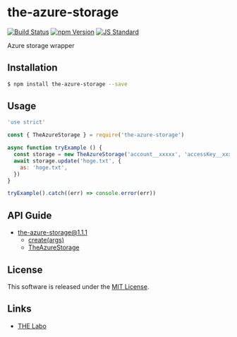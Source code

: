 the-azure-storage
==========

<!---
This file is generated by the-tmpl. Do not update manually.
--->

<!-- Badge Start -->
<a name="badges"></a>

[![Build Status][bd_travis_shield_url]][bd_travis_url]
[![npm Version][bd_npm_shield_url]][bd_npm_url]
[![JS Standard][bd_standard_shield_url]][bd_standard_url]

[bd_repo_url]: https://github.com/the-labo/the-azure-storage
[bd_travis_url]: http://travis-ci.org/the-labo/the-azure-storage
[bd_travis_shield_url]: http://img.shields.io/travis/the-labo/the-azure-storage.svg?style=flat
[bd_travis_com_url]: http://travis-ci.com/the-labo/the-azure-storage
[bd_travis_com_shield_url]: https://api.travis-ci.com/the-labo/the-azure-storage.svg?token=
[bd_license_url]: https://github.com/the-labo/the-azure-storage/blob/master/LICENSE
[bd_npm_url]: http://www.npmjs.org/package/the-azure-storage
[bd_npm_shield_url]: http://img.shields.io/npm/v/the-azure-storage.svg?style=flat
[bd_standard_url]: http://standardjs.com/
[bd_standard_shield_url]: https://img.shields.io/badge/code%20style-standard-brightgreen.svg

<!-- Badge End -->


<!-- Description Start -->
<a name="description"></a>

Azure storage wrapper

<!-- Description End -->


<!-- Overview Start -->
<a name="overview"></a>



<!-- Overview End -->


<!-- Sections Start -->
<a name="sections"></a>

<!-- Section from "doc/guides/01.Installation.md.hbs" Start -->

<a name="section-doc-guides-01-installation-md"></a>

Installation
-----

```bash
$ npm install the-azure-storage --save
```


<!-- Section from "doc/guides/01.Installation.md.hbs" End -->

<!-- Section from "doc/guides/02.Usage.md.hbs" Start -->

<a name="section-doc-guides-02-usage-md"></a>

Usage
---------

```javascript
'use strict'

const { TheAzureStorage } = require('the-azure-storage')

async function tryExample () {
  const storage = new TheAzureStorage('account__xxxxx', 'accessKey__xxxxxx', {})
  await storage.update('hoge.txt', {
    as: 'hoge.txt',
  })
}

tryExample().catch((err) => console.error(err))

```


<!-- Section from "doc/guides/02.Usage.md.hbs" End -->

<!-- Section from "doc/guides/10.API Guide.md.hbs" Start -->

<a name="section-doc-guides-10-a-p-i-guide-md"></a>

API Guide
-----

+ [the-azure-storage@1.1.1](./doc/api/api.md)
  + [create(args)](./doc/api/api.md#the-azure-storage-function-create)
  + [TheAzureStorage](./doc/api/api.md#the-azure-storage-class)


<!-- Section from "doc/guides/10.API Guide.md.hbs" End -->


<!-- Sections Start -->


<!-- LICENSE Start -->
<a name="license"></a>

License
-------
This software is released under the [MIT License](https://github.com/the-labo/the-azure-storage/blob/master/LICENSE).

<!-- LICENSE End -->


<!-- Links Start -->
<a name="links"></a>

Links
------

+ [THE Labo][t_h_e_labo_url]

[t_h_e_labo_url]: https://github.com/the-labo

<!-- Links End -->
